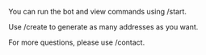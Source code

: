 You can run the bot and view commands using /start.



Use /create to generate as many addresses as you want. 




For more questions, please use /contact.

